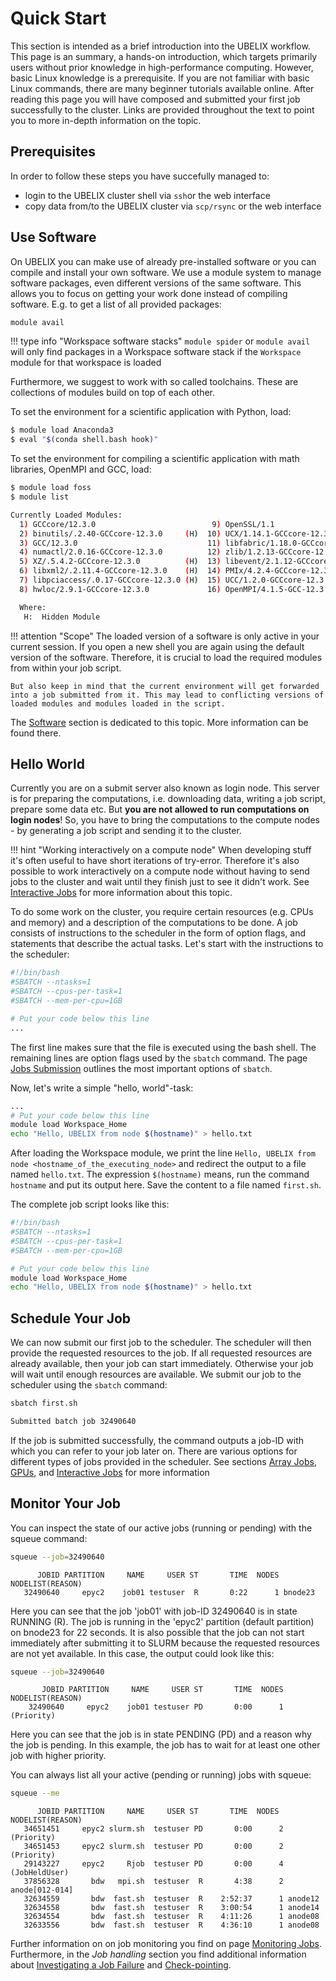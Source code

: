 # Quick Start

This section is intended as a brief introduction into the UBELIX workflow.
This page is an summary, a hands-on introduction, which targets primarily users without prior knowledge in high-performance computing. However, basic Linux knowledge is a prerequisite. If you are not familiar with basic Linux commands, there are many beginner tutorials available online.
After reading this page you will have composed and submitted your first job successfully to the cluster. Links are provided throughout the text to point you to more in-depth information on the topic.

## Prerequisites

In order to follow these steps you have succefully managed to:

- login to the UBELIX cluster shell via `ssh`or the web interface
- copy data from/to the UBELIX cluster via `scp/rsync` or the web interface

## Use Software

On UBELIX you can make use of already pre-installed software or you can compile and install your own software. We use a module system to manage software packages, even different versions of the same software. This allows you to focus on getting your work done instead of compiling software. E.g. to get a list of all provided packages:

```bash
module avail
```

!!! type info "Workspace software stacks"
    `module spider` or `module avail` will only find packages in a Workspace software stack if the `Workspace` module for that workspace is loaded

Furthermore, we suggest to work with so called toolchains. These are collections of modules build on top of each other. 

To set the environment for a scientific application with Python, load:

```bash
$ module load Anaconda3
$ eval "$(conda shell.bash hook)"
```

To set the environment for compiling a scientific application with math libraries, OpenMPI and GCC, load:

```bash
$ module load foss
$ module list

Currently Loaded Modules:
  1) GCCcore/12.3.0                          9) OpenSSL/1.1                      17) OpenBLAS/0.3.23-GCC-12.3.0
  2) binutils/.2.40-GCCcore-12.3.0     (H)  10) UCX/1.14.1-GCCcore-12.3.0        18) FlexiBLAS/3.3.1-GCC-12.3.0
  3) GCC/12.3.0                             11) libfabric/1.18.0-GCCcore-12.3.0  19) FFTW/3.3.10-GCC-12.3.0
  4) numactl/2.0.16-GCCcore-12.3.0          12) zlib/1.2.13-GCCcore-12.3.0       20) gompi/2023a
  5) XZ/.5.4.2-GCCcore-12.3.0          (H)  13) libevent/2.1.12-GCCcore-12.3.0   21) FFTW.MPI/3.3.10-gompi-2023a
  6) libxml2/.2.11.4-GCCcore-12.3.0    (H)  14) PMIx/4.2.4-GCCcore-12.3.0        22) ScaLAPACK/2.2.0-gompi-2023a-fb
  7) libpciaccess/.0.17-GCCcore-12.3.0 (H)  15) UCC/1.2.0-GCCcore-12.3.0         23) foss/2023a
  8) hwloc/2.9.1-GCCcore-12.3.0             16) OpenMPI/4.1.5-GCC-12.3.0

  Where:
   H:  Hidden Module

```

!!! attention "Scope"
    The loaded version of a software is only active in your current session. If you open a new shell you are again using the default version of the software. Therefore, it is crucial to load the required modules from within your job script.

    But also keep in mind that the current environment will get forwarded into a job submitted from it. This may lead to conflicting versions of loaded modules and modules loaded in the script. 

The [Software](../software/index.md) section is dedicated to this topic. More information can be found there.

## Hello World

Currently you are on a submit server also known as login node. This server is for preparing the computations, i.e. downloading data, writing a job script, prepare some data etc. But **you are not allowed to run computations on login nodes**! So, you have to bring the computations to the compute nodes - by generating a job script and sending it to the cluster.

!!! hint "Working interactively on a compute node"
    When developing stuff it's often useful to have short iterations of try-error. Therefore it's also possible to work
    interactively on a compute node without having to send jobs to the cluster and wait until
    they finish just to see it didn't work. See [Interactive Jobs](../runjobs/scheduled-jobs/interactive.md) for more information about this topic.

To do some work on the cluster, you require certain resources (e.g. CPUs and memory) and a description of the computations to be done. A job consists of instructions to the scheduler in the form of option flags, and statements that describe the actual tasks. Let's start with the instructions to the scheduler:

```Bash
#!/bin/bash
#SBATCH --ntasks=1
#SBATCH --cpus-per-task=1
#SBATCH --mem-per-cpu=1GB

# Put your code below this line
...
```

The first line makes sure that the file is executed using the bash shell. The remaining lines are option flags used by the `sbatch` command. The page [Jobs Submission](../slurm/submission.md) outlines the most important options of `sbatch`.

Now, let's write a simple "hello, world"-task:

```Bash
...
# Put your code below this line
module load Workspace_Home
echo "Hello, UBELIX from node $(hostname)" > hello.txt
```

After loading the Workspace module, we print the line `Hello, UBELIX from node <hostname_of_the_executing_node>` and redirect the output to a file named `hello.txt`. The expression `$(hostname)` means, run the command `hostname` and put its output here. Save the content to a file named `first.sh`.

The complete job script looks like this:

```Bash
#!/bin/bash
#SBATCH --ntasks=1
#SBATCH --cpus-per-task=1
#SBATCH --mem-per-cpu=1GB

# Put your code below this line
module load Workspace_Home
echo "Hello, UBELIX from node $(hostname)" > hello.txt
```

## Schedule Your Job

We can now submit our first job to the scheduler. The scheduler will then provide the requested resources to the job. If all requested resources are already available, then your job can start immediately. Otherwise your job will wait until enough resources are available. We submit our job to the scheduler using the `sbatch` command:

```bash 
sbatch first.sh
```
```bash
Submitted batch job 32490640
```
If the job is submitted successfully, the command outputs a job-ID with which you can refer to your job later on.
There are various options for different types of jobs provided in the scheduler. See sections [Array Jobs](../slurm/array-jobs.md), [GPUs](../slurm/gpus.md), and [Interactive Jobs](../slurm/interactive-jobs.md) for more information

## Monitor Your Job

You can inspect the state of our active jobs (running or pending) with the squeue command:

```bash
squeue --job=32490640
```
```no-highlight
      JOBID PARTITION     NAME     USER ST       TIME  NODES NODELIST(REASON)
   32490640     epyc2    job01 testuser  R       0:22      1 bnode23
```

Here you can see that the job 'job01' with job-ID 32490640 is in state RUNNING (R).
The job is running in the 'epyc2' partition (default partition) on bnode23 for 22 seconds.
It is also possible that the job can not start immediately after submitting it to SLURM
because the requested resources are not yet available. In this case, the output could
look like this:

```bash
squeue --job=32490640
```
```no-highlight
       JOBID PARTITION     NAME     USER ST       TIME  NODES NODELIST(REASON)
    32490640     epyc2    job01 testuser PD       0:00      1 (Priority)
```

Here you can see that the job is in state PENDING (PD) and a reason why the job
is pending. In this example, the job has to wait for at least one other job with higher priority. 

You can always list all your active (pending or running) jobs with squeue:

```bash
squeue --me
```
```no-highlight
      JOBID PARTITION     NAME     USER ST       TIME  NODES NODELIST(REASON)
   34651451     epyc2 slurm.sh  testuser PD       0:00      2 (Priority)
   34651453     epyc2 slurm.sh  testuser PD       0:00      2 (Priority)
   29143227     epyc2     Rjob  testuser PD       0:00      4 (JobHeldUser)
   37856328       bdw   mpi.sh  testuser  R       4:38      2 anode[012-014]
   32634559       bdw  fast.sh  testuser  R    2:52:37      1 anode12
   32634558       bdw  fast.sh  testuser  R    3:00:54      1 anode14
   32634554       bdw  fast.sh  testuser  R    4:11:26      1 anode08
   32633556       bdw  fast.sh  testuser  R    4:36:10      1 anode08
```

Further information on on job monitoring you find on page [Monitoring Jobs](../slurm/monitoring-jobs.md). Furthermore, in the *Job handling* section you find additional information about [Investigating a Job Failure](../slurm/investigating-job-failure.md) and [Check-pointing](../slurm/checkpointing.md). 
